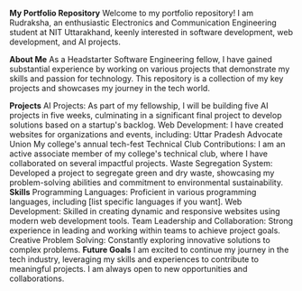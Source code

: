 **My Portfolio Repository**
Welcome to my portfolio repository! I am Rudraksha, an enthusiastic Electronics and Communication Engineering student at NIT Uttarakhand, keenly interested in software development, web development, and AI projects.

**About Me**
As a Headstarter Software Engineering fellow, I have gained substantial experience by working on various projects that demonstrate my skills and passion for technology. This repository is a collection of my key projects and showcases my journey in the tech world.

**Projects**
AI Projects: As part of my fellowship, I will be building five AI projects in five weeks, culminating in a significant final project to develop solutions based on a startup's backlog.
Web Development: I have created websites for organizations and events, including:
Uttar Pradesh Advocate Union
My college's annual tech-fest
Technical Club Contributions: I am an active associate member of my college's technical club, where I have collaborated on several impactful projects.
Waste Segregation System: Developed a project to segregate green and dry waste, showcasing my problem-solving abilities and commitment to environmental sustainability.
**Skills**
Programming Languages: Proficient in various programming languages, including [list specific languages if you want].
Web Development: Skilled in creating dynamic and responsive websites using modern web development tools.
Team Leadership and Collaboration: Strong experience in leading and working within teams to achieve project goals.
Creative Problem Solving: Constantly exploring innovative solutions to complex problems.
**Future Goals**
I am excited to continue my journey in the tech industry, leveraging my skills and experiences to contribute to meaningful projects. I am always open to new opportunities and collaborations.
